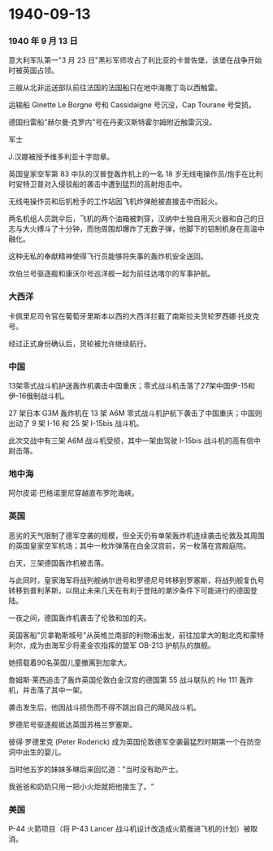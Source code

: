 # 1940-09-13

### 1940 年 9 月 13 日

意大利军队第一"3 月 23
日"黑衫军师攻占了利比亚的卡普佐堡，该堡在战争开始时被英国占领。

三艘从北非运送部队前往法国的法国船只在地中海撒丁岛以西触雷。

运输船 Ginette Le Borgne 号和 Cassidaigne 号沉没，Cap Tourane 号受损。

德国扫雷船"赫尔曼·克罗内"号在丹麦汉斯特霍尔姆附近触雷沉没。

军士

J.汉娜被授予维多利亚十字勋章。

英国皇家空军第 83 中队的汉普登轰炸机上的一名 18
岁无线电操作员/炮手在比利时安特卫普对入侵驳船的袭击中遭到猛烈的高射炮击中。

无线电操作员和后机枪手的工作站因飞机炸弹舱被直接击中而起火。

两名机组人员跳伞后，飞机的两个油箱被刺穿，汉纳中士独自用灭火器和自己的日志与大火搏斗了十分钟，而他周围却爆炸了无数子弹，他脚下的铝制机身在高温中融化。

这种无私的奉献精神使得飞行员能够将失事的轰炸机安全送回。

坎伯兰号驱逐舰和康沃尔号巡洋舰一起为前往达喀尔的军事护航。

### 大西洋

卡佩里尼司令官在葡萄牙里斯本以西的大西洋拦截了南斯拉夫货轮罗西娜·托皮克号。

经过正式身份确认后，货轮被允许继续航行。

### 中国

13架零式战斗机护送轰炸机袭击中国重庆；零式战斗机击落了27架中国伊-15和伊-16俄制战斗机。

27 架日本 G3M 轰炸机在 13 架 A6M
零式战斗机护航下袭击了中国重庆；中国则出动了 9 架 I-16 和 25 架 I-15bis
战斗机。

此次交战中有三架 A6M 战斗机受损，其中一架由驾驶 I-15bis
战斗机的高有信中尉击落。

### 地中海

阿尔皮诺·巴格诺里尼穿越直布罗陀海峡。

### 英国

恶劣的天气限制了德军空袭的规模，但全天仍有单架轰炸机连续袭击伦敦及其周围的英国皇家空军机场；其中一枚炸弹落在白金汉宫前，另一枚落在宫殿庭院。

白天，三架德国轰炸机被击落。

与此同时，皇家海军将战列舰纳尔逊号和罗德尼号转移到罗塞斯，将战列舰复仇号转移到普利茅斯，以阻止未来几天在有利于登陆的潮汐条件下可能进行的德国登陆。

一夜之间，德国轰炸机袭击了伦敦和加的夫。

英国客船"贝拿勒斯城号"从英格兰南部的利物浦出发，前往加拿大的魁北克和蒙特利尔，成为由海军少将麦金农指挥的盟军
OB-213 护航队的旗舰。

她搭载着90名英国儿童撤离到加拿大。

詹姆斯·莱西追击了轰炸英国伦敦白金汉宫的德国第 55 战斗联队的 He 111
轰炸机，并击落了其中一架。

袭击发生后，他因战斗损伤而不得不跳出自己的飓风战斗机。

罗德尼号驱逐舰抵达英国苏格兰罗塞斯。

彼得·罗德里克 (Peter Roderick)
成为英国伦敦德军空袭最猛烈时期第一个在防空洞中出生的婴儿。

当时他五岁的妹妹多琳后来回忆道："当时没有助产士。

我爸爸和奶奶只用一把小火炬就把他接生了。"

### 美国

P-44 火箭项目（将 P-43 Lancer
战斗机设计改造成火箭推进飞机的计划）被取消。